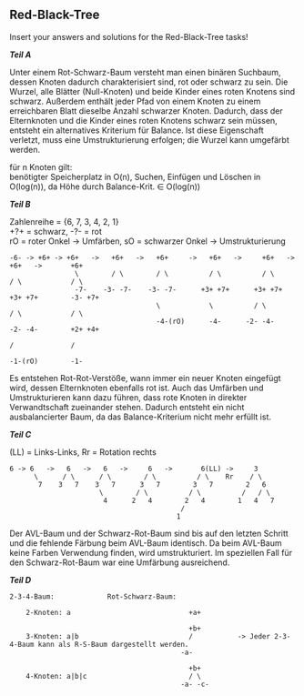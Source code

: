 Red-Black-Tree
---
Insert your answers and solutions for the Red-Black-Tree tasks!

***Teil A***

Unter einem Rot-Schwarz-Baum versteht man einen binären Suchbaum, dessen Knoten dadurch charakterisiert sind, rot oder 
schwarz zu sein. Die Wurzel, alle Blätter (Null-Knoten) und beide Kinder eines roten Knotens sind schwarz. Außerdem
enthält jeder Pfad von einem Knoten zu einem erreichbaren Blatt dieselbe Anzahl schwarzer Knoten. Dadurch, dass der
Elternknoten und die Kinder eines roten Knotens schwarz sein müssen, entsteht ein alternatives Kriterium für Balance.
Ist diese Eigenschaft verletzt, muss eine Umstrukturierung erfolgen; die Wurzel kann umgefärbt werden.

für n Knoten gilt: \
    benötigter Speicherplatz in O(n), Suchen, Einfügen und Löschen in O(log(n)), da Höhe durch Balance-Krit. ∈ O(log(n))

***Teil B***

Zahlenreihe = {6, 7, 3, 4, 2, 1} \
+?+ = schwarz, -?- = rot \
rO = roter Onkel -> Umfärben, sO = schwarzer Onkel -> Umstrukturierung

    -6- -> +6+ -> +6+   ->   +6+   ->   +6+     ->   +6+   ->     +6+   ->       +6+   ->       +6+
                    \        / \        / \          / \          / \            / \            / \
                    -7-    -3- -7-    -3- -7-      +3+ +7+      +3+ +7+        +3+ +7+        -3- +7+
                                        \            \          / \            / \            / \
                                        -4-(rO)      -4-      -2- -4-        -2- -4-        +2+ +4+
                                                                             /              /
                                                                           -1-(rO)        -1-

Es entstehen Rot-Rot-Verstöße, wann immer ein neuer Knoten eingefügt wird, dessen Elternknoten ebenfalls rot ist. Auch
das Umfärben und Umstrukturieren kann dazu führen, dass rote Knoten in direkter Verwandtschaft zueinander stehen.
Dadurch entsteht ein nicht ausbalancierter Baum, da das Balance-Kriterium nicht mehr erfüllt ist.

***Teil C***

(LL) = Links-Links, Rr = Rotation rechts

    6 -> 6   ->   6   ->   6   ->     6   ->       6(LL) ->     3
          \      / \      / \        / \          / \    Rr    / \
           7    3   7    3   7      3   7        3   7        2   6
                          \        / \          / \          /   / \
                           4      2   4        2   4        1   4   7
                                              /
                                             1

Der AVL-Baum und der Schwarz-Rot-Baum sind bis auf den letzten Schritt und die fehlende Färbung beim AVL-Baum identisch.
Da beim AVL-Baum keine Farben Verwendung finden, wird umstrukturiert. Im speziellen Fall für den Schwarz-Rot-Baum war
eine Umfärbung ausreichend.

***Teil D***

    2-3-4-Baum:             Rot-Schwarz-Baum:

        2-Knoten: a                             +a+

                                                +b+
        3-Knoten: a|b                           /           -> Jeder 2-3-4-Baum kann als R-S-Baum dargestellt werden.
                                              -a-
    
                                                +b+
        4-Knoten: a|b|c                         / \
                                              -a- -c-